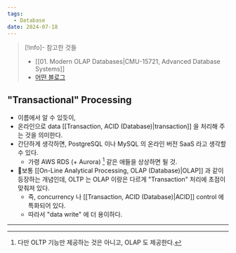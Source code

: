 ```yaml
---
tags:
  - Database
date: 2024-07-18
---
```

> [!info]- 참고한 것들
> - [[01. Modern OLAP Databases|CMU-15721, Advanced Database Systems]]
> - [어떤 블로그](https://blog.naver.com/arkdata/222467294321)

## "Transactional" Processing

- 이름에서 알 수 있듯이,
- 온라인으로 data [[Transaction, ACID (Database)|transaction]] 을 처리해 주는 것을 의미한다.
- 간단하게 생각하면, PostgreSQL 이나 MySQL 의 온라인 버전 SaaS 라고 생각할 수 있다.
	- 가령 AWS RDS (+ Aurora) [^rds-aurora] 같은 애들을 상상하면 될 것.
- 보통 [[On-Line Analytical Processing, OLAP (Database)|OLAP]] 과 같이 등장하는 개념인데, OLTP 는 OLAP 이랑은 다르게 "Transaction" 처리에 초점이 맞춰져 있다.
	- 즉, concurrency 나 [[Transaction, ACID (Database)|ACID]] control 에 특화되어 있다.
	- 따라서 "data write" 에 더 용이하다.
---
[^rds-aurora]: 다만 OLTP 기능만 제공하는 것은 아니고, OLAP 도 제공한다.
